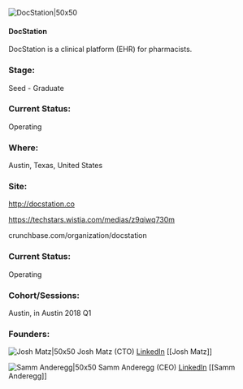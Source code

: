

![DocStation|50x50](https://apimg.techstars.com/connect/images/image_files/5ad4909ac9aec71cac00008f/original/DS_New_Icon.png)

#### DocStation
DocStation is a clinical platform (EHR) for pharmacists.

### Stage: 
Seed - Graduate 

### Current Status: 
Operating

### Where:
Austin, Texas, United States

### Site:
http://docstation.co

https://techstars.wistia.com/medias/z9qiwq730m

crunchbase.com/organization/docstation

### Current Status: 
Operating

### Cohort/Sessions: 
Austin, in Austin 2018 Q1

### Founders: 

![Josh Matz|50x50](https://apimg.techstars.com/connect/images/image_files/5a538e019c66a92958000044/original/IMG_0163.jpg) Josh Matz (CTO) [LinkedIn](https://linkedin.com/in/joshmatz) [[Josh Matz]]

![Samm Anderegg|50x50](https://apimg.techstars.com/connect/images/image_files/5f1bbff634a60d0984000055/original/IMG_0783_copy.JPG) Samm Anderegg (CEO) [LinkedIn](https://linkedin.com/in/sammuelanderegg) [[Samm Anderegg]]


